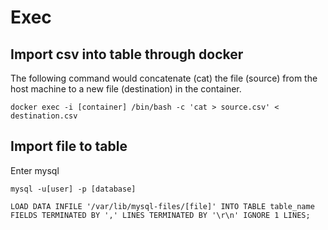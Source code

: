 # Exec

## Import csv into table through docker

The following command would concatenate (cat) the file (source) from the host machine to a new file (destination) in the container.

```
docker exec -i [container] /bin/bash -c 'cat > source.csv' < destination.csv
```

## Import file to table

Enter mysql

```
mysql -u[user] -p [database]
```

```
LOAD DATA INFILE '/var/lib/mysql-files/[file]' INTO TABLE table_name FIELDS TERMINATED BY ',' LINES TERMINATED BY '\r\n' IGNORE 1 LINES;
```
